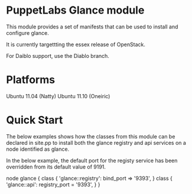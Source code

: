 # PuppetLabs Glance module #

This module provides a set of manifests that can be
used to install and configure glance.

It is currently targettting the essex release of OpenStack.

For Daiblo support, use the Diablo branch.

# Platforms #

  Ubuntu 11.04 (Natty)
  Ubuntu 11.10 (Oneiric)

# Quick Start #

  The below examples shows how the classes from this module can be
  declared in site.pp to install both the glance registry and api services on
  a node identified as glance.

  In the below example, the default port for the registy service has been
  overridden from its default value of 9191.

  node glance {
    class { 'glance::registry':
      bind_port => '9393',
    }
    class { 'glance::api':
      registry_port = '9393',
    }
  }
